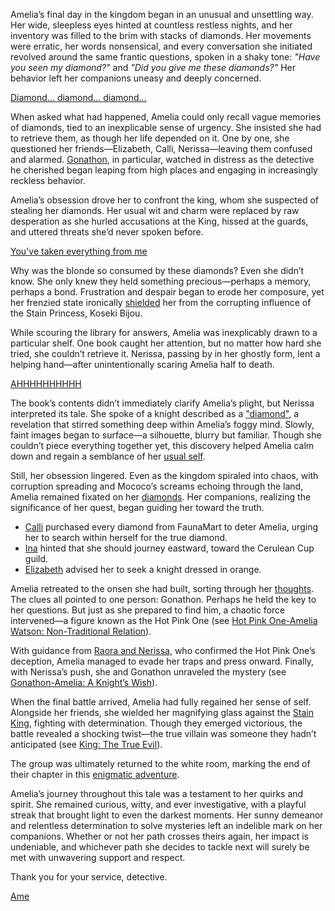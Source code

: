 Amelia’s final day in the kingdom began in an unusual and unsettling way. Her wide, sleepless eyes hinted at countless restless nights, and her inventory was filled to the brim with stacks of diamonds. Her movements were erratic, her words nonsensical, and every conversation she initiated revolved around the same frantic questions, spoken in a shaky tone: *"Have you seen my diamond?"* and *"Did you give me these diamonds?"* Her behavior left her companions uneasy and deeply concerned.

[Diamond... diamond... diamond...](#embed:https://www.youtube.com/embed/mxOT9QEg5dI?si=QIefO6CBFBGQ4gie\&start=315)

When asked what had happened, Amelia could only recall vague memories of diamonds, tied to an inexplicable sense of urgency. She insisted she had to retrieve them, as though her life depended on it. One by one, she questioned her friends—Elizabeth, Calli, Nerissa—leaving them confused and alarmed. [Gonathon](https://www.youtube.com/live/mxOT9QEg5dI?feature=shared\&t=655), in particular, watched in distress as the detective he cherished began leaping from high places and engaging in increasingly reckless behavior.

Amelia’s obsession drove her to confront the king, whom she suspected of stealing her diamonds. Her usual wit and charm were replaced by raw desperation as she hurled accusations at the King, hissed at the guards, and uttered threats she’d never spoken before.

[You've taken everything from me](#embed:https://www.youtube.com/live/mxOT9QEg5dI?feature=shared\&t=1218)

Why was the blonde so consumed by these diamonds? Even she didn’t know. She only knew they held something precious—perhaps a memory, perhaps a bond. Frustration and despair began to erode her composure, yet her frenzied state ironically [shielded](https://www.youtube.com/live/mxOT9QEg5dI?feature=shared\&t=1354) her from the corrupting influence of the Stain Princess, Koseki Bijou.

While scouring the library for answers, Amelia was inexplicably drawn to a particular shelf. One book caught her attention, but no matter how hard she tried, she couldn’t retrieve it. Nerissa, passing by in her ghostly form, lent a helping hand—after unintentionally scaring Amelia half to death.

[AHHHHHHHHHH](#embed:https://www.youtube.com/embed/mxOT9QEg5dI?si=lLk-ar130gfWZU1x\&start=2120)

The book’s contents didn’t immediately clarify Amelia’s plight, but Nerissa interpreted its tale. She spoke of a knight described as a ["diamond"](https://www.youtube.com/live/mxOT9QEg5dI?feature=shared\&t=2807), a revelation that stirred something deep within Amelia’s foggy mind. Slowly, faint images began to surface—a silhouette, blurry but familiar. Though she couldn’t piece everything together yet, this discovery helped Amelia calm down and regain a semblance of her [usual self](https://www.youtube.com/live/mxOT9QEg5dI?feature=shared\&t=3113).

Still, her obsession lingered. Even as the kingdom spiraled into chaos, with corruption spreading and Mococo’s screams echoing through the land, Amelia remained fixated on her [diamonds](https://www.youtube.com/live/mxOT9QEg5dI?feature=shared\&t=4279). Her companions, realizing the significance of her quest, began guiding her toward the truth.

* [Calli](https://www.youtube.com/live/mxOT9QEg5dI?feature=shared\&t=3960) purchased every diamond from FaunaMart to deter Amelia, urging her to search within herself for the true diamond.
* [Ina](https://www.youtube.com/live/mxOT9QEg5dI?feature=shared\&t=3591) hinted that she should journey eastward, toward the Cerulean Cup guild.
* [Elizabeth](https://www.youtube.com/live/mxOT9QEg5dI?feature=shared\&t=8343) advised her to seek a knight dressed in orange.

Amelia retreated to the onsen she had built, sorting through her [thoughts](https://www.youtube.com/live/mxOT9QEg5dI?feature=shared\&t=8404). The clues all pointed to one person: Gonathon. Perhaps he held the key to her questions. But just as she prepared to find him, a chaotic force intervened—a figure known as the Hot Pink One (see [Hot Pink One-Amelia Watson: Non-Traditional Relation](#edge:ame-hot-pink-one-left-2-bottom-2)).

With guidance from [Raora and Nerissa](https://www.youtube.com/live/mxOT9QEg5dI?feature=shared\&t=9121), who confirmed the Hot Pink One’s deception, Amelia managed to evade her traps and press onward. Finally, with Nerissa’s push, she and Gonathon unraveled the mystery (see [Gonathon-Amelia: A Knight’s Wish](#edge:gonathon-g-ame-top-2-bottom-2)).

When the final battle arrived, Amelia had fully regained her sense of self. Alongside her friends, she wielded her magnifying glass against the [Stain King](https://www.youtube.com/live/mxOT9QEg5dI?feature=shared\&t=10901), fighting with determination. Though they emerged victorious, the battle revealed a shocking twist—the true villain was someone they hadn’t anticipated (see [King: The True Evil](#node:king-of-libestal)).

The group was ultimately returned to the white room, marking the end of their chapter in this [enigmatic adventure](https://www.youtube.com/live/mxOT9QEg5dI?feature=shared\&t=12549).

Amelia’s journey throughout this tale was a testament to her quirks and spirit. She remained curious, witty, and ever investigative, with a playful streak that brought light to even the darkest moments. Her sunny demeanor and relentless determination to solve mysteries left an indelible mark on her companions. Whether or not her path crosses theirs again, her impact is undeniable, and whichever path she decides to tackle next will surely be met with unwavering support and respect.

Thank you for your service, detective.

[Ame](#easter:ame)
